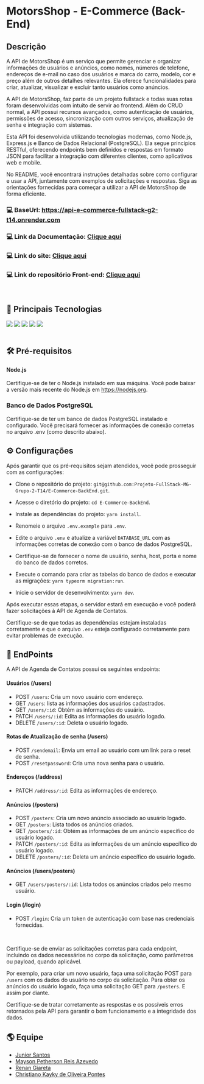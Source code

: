 # MotorsShop - E-Commerce (Back-End)

## Descrição
A API de MotorsShop é um serviço que permite gerenciar e organizar informações de usuários e anúncios, como nomes, números de telefone, endereços de e-mail no caso dos usuários e marca do carro, modelo, cor e preço além de outros detalhes relevantes. Ela oferece funcionalidades para criar, atualizar, visualizar e excluir tanto usuários como anúncios.

A API de MotorsShop, faz parte de um projeto fullstack e todas suas rotas foram desenvolvidas com intuito de servir ao frontend. Além do CRUD normal, a API possui recursos avançados, como autenticação de usuários, permissões de acesso, sincronização com outros serviços, atualização de senha e integração com sistemas.

Esta API foi desenvolvida utilizando tecnologias modernas, como Node.js, Express.js e Banco de Dados Relacional (PostgreSQL). Ela segue princípios RESTful, oferecendo endpoints bem definidos e respostas em formato JSON para facilitar a integração com diferentes clientes, como aplicativos web e mobile.

No README, você encontrará instruções detalhadas sobre como configurar e usar a API, juntamente com exemplos de solicitações e respostas. Siga as orientações fornecidas para começar a utilizar a API de MotorsShop de forma eficiente.

### 💻 BaseUrl: https://api-e-commerce-fullstack-g2-t14.onrender.com

### 💻 Link da Documentação: [Clique aqui](https://api-e-commerce-fullstack-g2-t14.onrender.com/api-docs/)

### 💻 Link do site: [Clique aqui](https://github.com/Projeto-FullStack-M6-Grupo-2-T14/E-Commerce-FrontEnd)

### 💻 Link do repositório Front-end: [Clique aqui](https://github.com/Projeto-FullStack-M6-Grupo-2-T14/E-Commerce-FrontEnd)
<br>

## 🚀 Principais Tecnologias
<div>
    <img src="https://img.shields.io/badge/Node.js-43853D?style=for-the-badge&logo=node.js&logoColor=white" /> 
    <img src="https://img.shields.io/badge/TypeScript-007ACC?style=for-the-badge&logo=typescript&logoColor=white" />
    <img src="https://img.shields.io/badge/Express.js-404D59?style=for-the-badge" /> 
    <img src="https://img.shields.io/badge/PostgreSQL-316192?style=for-the-badge&logo=postgresql&logoColor=white" /> 
    <img src="https://img.shields.io/badge/json%20web%20tokens-323330?style=for-the-badge&logo=json-web-tokens&logoColor=pink" /> 
</div><br>

## 🛠 Pré-requisitos

#### Node.js
Certifique-se de ter o Node.js instalado em sua máquina. Você pode baixar a versão mais recente do Node.js em https://nodejs.org.
### Banco de Dados PostgreSQL
Certifique-se de ter um banco de dados PostgreSQL instalado e configurado. Você precisará fornecer as informações de conexão corretas no arquivo .env (como descrito abaixo).

## ⚙ Configurações

Após garantir que os pré-requisitos sejam atendidos, você pode prosseguir com as configurações:


  - Clone o repositório do projeto: `git@github.com:Projeto-FullStack-M6-Grupo-2-T14/E-Commerce-BackEnd.git`.

  - Acesse o diretório do projeto: `cd E-Commerce-BackEnd`.

  - Instale as dependências do projeto: `yarn install`.

  - Renomeie o arquivo `.env.example` para `.env`.

  - Edite o arquivo `.env` e atualize a variável `DATABASE_URL` com as informações corretas de conexão com o banco de dados PostgreSQL.
  
  - Certifique-se de fornecer o nome de usuário, senha, host, porta e nome do banco de dados corretos.

  - Execute o comando para criar as tabelas do banco de dados e executar as migrações: `yarn typeorm migration:run`.

  - Inicie o servidor de desenvolvimento: `yarn dev`.

Após executar essas etapas, o servidor estará em execução e você poderá fazer solicitações à API de Agenda de Contatos.

Certifique-se de que todas as dependências estejam instaladas corretamente e que o arquivo `.env` esteja configurado corretamente para evitar problemas de execução.

## 🎯 EndPoints

A API de Agenda de Contatos possui os seguintes endpoints:

#### Usuários (/users)

- POST `/users`: Cria um novo usuário com endereço.
- GET `/users`: lista as informações dos usuários cadastrados.
- GET `/users/:id`: Obtém as informações do usuário.
- PATCH `/users/:id`: Edita as informações do usuário logado.
- DELETE `/users/:id`: Deleta o usuário logado.

#### Rotas de Atualização de senha (/users)

- POST `/sendemail`: Envia um email ao usuário com um link para o reset de senha.
- POST `/resetpassword`: Cria uma nova senha para o usuário.

#### Endereços (/address)

- PATCH `/address/:id`: Edita as informações de endereço.

#### Anúncios (/posters)

- POST `/posters`: Cria um novo anúncio associado ao usuário logado.
- GET `/posters`: Lista todos os anúncios criados.
- GET `/posters/:id`: Obtém as informações de um anúncio específico do usuário logado.
- PATCH `/posters/:id`: Edita as informações de um anúncio específico do usuário logado.
- DELETE `/posters/:id`: Deleta um anúncio específico do usuário logado.

#### Anúncios (/users/posters)

- GET `/users/posters/:id`: Lista todos os anúncios criados pelo mesmo usuário.

#### Login (/login)

- POST `/login`: Cria um token de autenticação com base nas credenciais fornecidas.

<br>

Certifique-se de enviar as solicitações corretas para cada endpoint, incluindo os dados necessários no corpo da solicitação, como parâmetros ou payload, quando aplicável.

Por exemplo, para criar um novo usuário, faça uma solicitação POST para `/users` com os dados do usuário no corpo da solicitação. Para obter os anúncios do usuário logado, faça uma solicitação GET para `/posters`. E assim por diante.

Certifique-se de tratar corretamente as respostas e os possíveis erros retornados pela API para garantir o bom funcionamento e a integridade dos dados.

## 🌎 Equipe
- [Junior Santos](https://github.com/JuniorSantos05)
- [Mayson Petherson Reis Azevedo](https://github.com/M4Y50N)
- [Renan Giareta](https://github.com/renangiaretta)
- [Christiano Kayky de Oliveira Pontes](https://github.com/Christiano-K-Oliveira)



